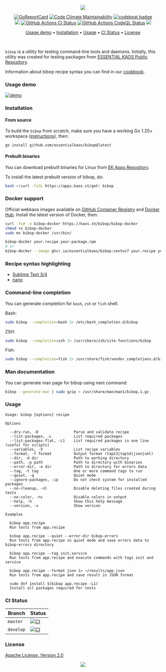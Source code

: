 <p align="center"><img src="https://gh.kaos.st/bibop.svg"/></p>

<p align="center">
  <a href="https://kaos.sh/r/bibop"><img src="https://kaos.sh/r/bibop.svg" alt="GoReportCard" /></a>
  <a href="https://kaos.sh/l/bibop"><img src="https://kaos.sh/l/d306c6b094eae9f6ade7.svg" alt="Code Climate Maintainability" /></a>
  <a href="https://kaos.sh/b/bibop"><img src="https://kaos.sh/b/a03d5074-eea9-48a7-848c-dacbe7a9bf04.svg" alt="codebeat badge" /></a>
  <br/>
  <a href="COOKBOOK.md"><img src="https://gh.kaos.st/cookbook.svg"></a>
  <a href="https://kaos.sh/w/bibop/ci"><img src="https://kaos.sh/w/bibop/ci.svg" alt="GitHub Actions CI Status" /></a>
  <a href="https://kaos.sh/w/bibop/codeql"><img src="https://kaos.sh/w/bibop/codeql.svg" alt="GitHub Actions CodeQL Status" /></a>
  <a href="#license"><img src="https://gh.kaos.st/apache2.svg"></a>
</p>

<p align="center"><a href="#usage-demo">Usage demo</a> • <a href="#installation">Installation</a> • <a href="#usage">Usage</a> • <a href="#ci-status">CI Status</a> • <a href="#license">License</a></p>

<br/>

`bibop` is a utility for testing command-line tools and daemons. Initially, this utility was created for testing packages from [ESSENTIAL KAOS Public Repository](https://pkgs.kaos.st).

Information about bibop recipe syntax you can find in our [cookbook](COOKBOOK.md).

### Usage demo

[![demo](https://gh.kaos.st/bibop-600.gif)](#usage-demo)

### Installation

#### From source

To build the `bibop` from scratch, make sure you have a working Go 1.20+ workspace ([instructions](https://go.dev/doc/install)), then:

```
go install github.com/essentialkaos/bibop@latest
```

#### Prebuilt binaries

You can download prebuilt binaries for Linux from [EK Apps Repository](https://apps.kaos.st/bibop/latest).

To install the latest prebuilt version of bibop, do:

```bash
bash <(curl -fsSL https://apps.kaos.st/get) bibop
```

### Docker support

Official webkaos images available on [GitHub Container Registry](https://kaos.sh/p/bibop) and [Docker Hub](http://kaos.sh/d/bibop). Install the latest version of Docker, then:

```bash
curl -fL# -o bibop-docker https://kaos.sh/bibop/bibop-docker
chmod +x bibop-docker
sudo mv bibop-docker /usr/bin/

bibop-docker your.recipe your-package.rpm
# or
bibop-docker --image ghcr.io/essentialkaos/bibop:centos7 your.recipe your-package.rpm
```

### Recipe syntax highlighting

* [Sublime Text 3/4](https://kaos.sh/blackhole-theme-sublime/bibop-recipe.sublime-syntax)
* [nano](https://kaos.sh/blackhole-theme-nano/bibop.nanorc)

### Command-line completion

You can generate completion for `bash`, `zsh` or `fish` shell.

Bash:
```bash
sudo bibop --completion=bash 1> /etc/bash_completion.d/bibop
```


ZSH:
```bash
sudo bibop --completion=zsh 1> /usr/share/zsh/site-functions/bibop
```


Fish:
```bash
sudo bibop --completion=fish 1> /usr/share/fish/vendor_completions.d/bibop.fish
```

### Man documentation

You can generate man page for bibop using next command:

```bash
bibop --generate-man | sudo gzip > /usr/share/man/man1/bibop.1.gz
```

### Usage

```
Usage: bibop {options} recipe

Options

  --dry-run, -D                Parse and validate recipe
  --list-packages, -L          List required packages
  --list-packages-flat, -L1    List required packages in one line (useful for scripts)
  --variables, -V              List recipe variables
  --format, -f format          Output format (tap13|tap14|json|xml)
  --dir, -d dir                Path to working directory
  --path, -p path              Path to directory with binaries
  --error-dir, -e dir          Path to directory for errors data
  --tag, -t tag                One or more command tags to run
  --quiet, -q                  Quiet mode
  --ignore-packages, -ip       Do not check system for installed packages
  --no-cleanup, -nl            Disable deleting files created during tests
  --no-color, -nc              Disable colors in output
  --help, -h                   Show this help message
  --version, -v                Show version

Examples

  bibop app.recipe
  Run tests from app.recipe

  bibop app.recipe --quiet --error-dir bibop-errors
  Run tests from app.recipe in quiet mode and save errors data to bibop-errors directory

  bibop app.recipe --tag init,service
  Run tests from app.recipe and execute commands with tags init and service

  bibop app.recipe --format json 1> ~/results/app.json
  Run tests from app.recipe and save result in JSON format

  sudo dnf install $(bibop app.recipe -L1)
  Install all packages required for tests
```

### CI Status

| Branch | Status |
|------------|--------|
| `master` | [![CI](https://kaos.sh/w/bibop/ci.svg?branch=master)](https://kaos.sh/w/bibop/ci?query=branch:master) |
| `develop` | [![CI](https://kaos.sh/w/bibop/ci.svg?branch=develop)](https://kaos.sh/w/bibop/ci?query=branch:develop) |

### License

[Apache License, Version 2.0](http://www.apache.org/licenses/LICENSE-2.0)

<p align="center"><a href="https://essentialkaos.com"><img src="https://gh.kaos.st/ekgh.svg"/></a></p>
